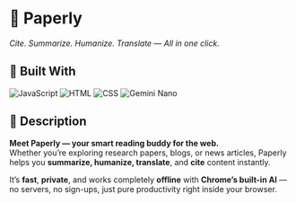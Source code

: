 # 📄 **Paperly**  
*Cite. Summarize. Humanize. Translate — All in one click.*

## 🧰 Built With

![JavaScript](https://img.shields.io/badge/JavaScript-F7DF1E?logo=javascript&logoColor=black&style=for-the-badge)
![HTML](https://img.shields.io/badge/HTML5-E34F26?logo=html5&logoColor=white&style=for-the-badge)
![CSS](https://img.shields.io/badge/CSS3-1572B6?logo=css3&logoColor=white&style=for-the-badge)
![Gemini Nano](https://img.shields.io/badge/Gemini_Nano_AI-34A853?style=for-the-badge&logo=google)

## 🧠 Description

**Meet Paperly — your smart reading buddy for the web.**  
Whether you’re exploring research papers, blogs, or news articles, Paperly helps you **summarize, humanize, translate**, and **cite** content instantly.

It’s **fast**, **private**, and works completely **offline** with **Chrome’s built-in AI** — no servers, no sign-ups, just pure productivity right inside your browser.
